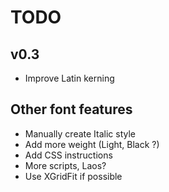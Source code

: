 # TODO

##  v0.3
  - Improve Latin kerning

##  Other font features
  - Manually create Italic style
  - Add more weight (Light, Black ?)
  - Add CSS instructions
  - More scripts, Laos?
  - Use XGridFit if possible
